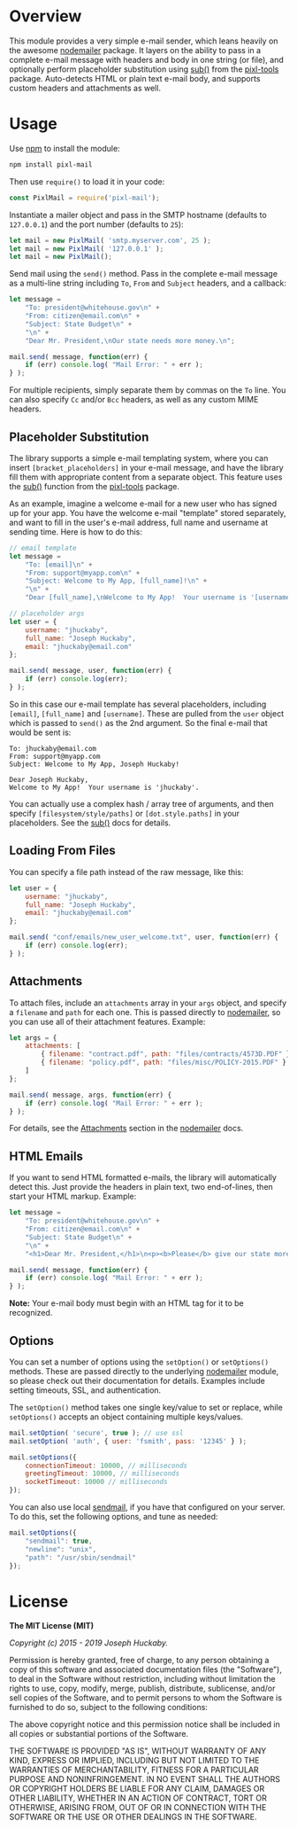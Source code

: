 # Overview

This module provides a very simple e-mail sender, which leans heavily on the awesome [nodemailer](https://nodemailer.com/) package.  It layers on the ability to pass in a complete e-mail message with headers and body in one string (or file), and optionally perform placeholder substitution using [sub()](https://www.npmjs.com/package/pixl-tools#sub) from the [pixl-tools](https://www.npmjs.com/package/pixl-tools) package.  Auto-detects HTML or plain text e-mail body, and supports custom headers and attachments as well.

# Usage

Use [npm](https://www.npmjs.com/) to install the module:

```sh
npm install pixl-mail
```

Then use `require()` to load it in your code:

```js
const PixlMail = require('pixl-mail');
```

Instantiate a mailer object and pass in the SMTP hostname (defaults to `127.0.0.1`) and the port number (defaults to `25`):

```js
let mail = new PixlMail( 'smtp.myserver.com', 25 );
let mail = new PixlMail( '127.0.0.1' );
let mail = new PixlMail();
```

Send mail using the `send()` method.  Pass in the complete e-mail message as a multi-line string including `To`, `From` and `Subject` headers, and a callback:

```js
let message = 
	"To: president@whitehouse.gov\n" + 
	"From: citizen@email.com\n" + 
	"Subject: State Budget\n" +
	"\n" +  
	"Dear Mr. President,\nOur state needs more money.\n";

mail.send( message, function(err) {
	if (err) console.log( "Mail Error: " + err );
} );
```

For multiple recipients, simply separate them by commas on the `To` line.  You can also specify `Cc` and/or `Bcc` headers, as well as any custom MIME headers.

## Placeholder Substitution

The library supports a simple e-mail templating system, where you can insert `[bracket_placeholders]` in your e-mail message, and have the library fill them with appropriate content from a separate object.  This feature uses the [sub()](https://github.com/jhuckaby/pixl-tools#sub) function from the [pixl-tools](https://github.com/jhuckaby/pixl-tools) package.

As an example, imagine a welcome e-mail for a new user who has signed up for your app.  You have the welcome e-mail "template" stored separately, and want to fill in the user's e-mail address, full name and username at sending time.  Here is how to do this:

```js
// email template
let message = 
	"To: [email]\n" + 
	"From: support@myapp.com\n" + 
	"Subject: Welcome to My App, [full_name]!\n" +
	"\n" +  
	"Dear [full_name],\nWelcome to My App!  Your username is '[username]'.\n";

// placeholder args
let user = {
	username: "jhuckaby",
	full_name: "Joseph Huckaby",
	email: "jhuckaby@email.com"
};

mail.send( message, user, function(err) {
	if (err) console.log(err);
} );
```

So in this case our e-mail template has several placeholders, including `[email]`, `[full_name]` and `[username]`.  These are pulled from the `user` object which is passed to `send()` as the 2nd argument.  So the final e-mail that would be sent is:

```
To: jhuckaby@email.com
From: support@myapp.com
Subject: Welcome to My App, Joseph Huckaby!

Dear Joseph Huckaby,
Welcome to My App!  Your username is 'jhuckaby'.
```

You can actually use a complex hash / array tree of arguments, and then specify `[filesystem/style/paths]` or `[dot.style.paths]` in your placeholders.  See the [sub()](https://github.com/jhuckaby/pixl-tools#sub) docs for details.

## Loading From Files

You can specify a file path instead of the raw message, like this:

```js
let user = {
	username: "jhuckaby",
	full_name: "Joseph Huckaby",
	email: "jhuckaby@email.com"
};

mail.send( "conf/emails/new_user_welcome.txt", user, function(err) {
	if (err) console.log(err);
} );
```

## Attachments

To attach files, include an `attachments` array in your `args` object, and specify a `filename` and `path` for each one.  This is passed directly to [nodemailer](https://nodemailer.com/), so you can use all of their attachment features.  Example:

```js
let args = {
	attachments: [
		{ filename: "contract.pdf", path: "files/contracts/4573D.PDF" },
		{ filename: "policy.pdf", path: "files/misc/POLICY-2015.PDF" }
	]
};

mail.send( message, args, function(err) {
	if (err) console.log( "Mail Error: " + err );
} );
```

For details, see the [Attachments](https://nodemailer.com/message/attachments/) section in the [nodemailer](https://nodemailer.com/) docs.

## HTML Emails

If you want to send HTML formatted e-mails, the library will automatically detect this.  Just provide the headers in plain text, two end-of-lines, then start your HTML markup.  Example:

```js
let message = 
	"To: president@whitehouse.gov\n" + 
	"From: citizen@email.com\n" + 
	"Subject: State Budget\n" + 
	"\n" + 
	"<h1>Dear Mr. President,</h1>\n<p><b>Please</b> give our state more <i>money</i>.</p>\n";

mail.send( message, function(err) {
	if (err) console.log( "Mail Error: " + err );
} );
```

**Note:** Your e-mail body must begin with an HTML tag for it to be recognized.

## Options

You can set a number of options using the `setOption()` or `setOptions()` methods.  These are passed directly to the underlying [nodemailer](https://nodemailer.com/) module, so please check out their documentation for details.  Examples include setting timeouts, SSL, and authentication.

The `setOption()` method takes one single key/value to set or replace, while `setOptions()` accepts an object containing multiple keys/values.

```js
mail.setOption( 'secure', true ); // use ssl
mail.setOption( 'auth', { user: 'fsmith', pass: '12345' } );

mail.setOptions({
	connectionTimeout: 10000, // milliseconds
	greetingTimeout: 10000, // milliseconds
	socketTimeout: 10000 // milliseconds
});
```

You can also use local [sendmail](https://nodemailer.com/transports/sendmail/), if you have that configured on your server.  To do this, set the following options, and tune as needed:

```js
mail.setOptions({
	"sendmail": true,
	"newline": "unix",
	"path": "/usr/sbin/sendmail"
});
```

# License

**The MIT License (MIT)**

*Copyright (c) 2015 - 2019 Joseph Huckaby.*

Permission is hereby granted, free of charge, to any person obtaining a copy
of this software and associated documentation files (the "Software"), to deal
in the Software without restriction, including without limitation the rights
to use, copy, modify, merge, publish, distribute, sublicense, and/or sell
copies of the Software, and to permit persons to whom the Software is
furnished to do so, subject to the following conditions:

The above copyright notice and this permission notice shall be included in
all copies or substantial portions of the Software.

THE SOFTWARE IS PROVIDED "AS IS", WITHOUT WARRANTY OF ANY KIND, EXPRESS OR
IMPLIED, INCLUDING BUT NOT LIMITED TO THE WARRANTIES OF MERCHANTABILITY,
FITNESS FOR A PARTICULAR PURPOSE AND NONINFRINGEMENT. IN NO EVENT SHALL THE
AUTHORS OR COPYRIGHT HOLDERS BE LIABLE FOR ANY CLAIM, DAMAGES OR OTHER
LIABILITY, WHETHER IN AN ACTION OF CONTRACT, TORT OR OTHERWISE, ARISING FROM,
OUT OF OR IN CONNECTION WITH THE SOFTWARE OR THE USE OR OTHER DEALINGS IN
THE SOFTWARE.

